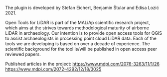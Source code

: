 The plugin is developed by Stefan Eichert, Benjamin Štular and Edisa Lozić 2021.

Open Tools for LiDAR is part of the MALiAp scientific research project, which aims at the strives towards methodological maturity of airborne LiDAR in archaeology. Our intention is to provide open access tools for QGIS to assist archaeologists in processing point cloud LiDAR data. Each of the tools we are developing is based on over a decade of experience. The scientific background for the tool is/will be published in open access peer reviewed papers.

Published articles in the project:
https://www.mdpi.com/2076-3263/11/1/26
https://www.mdpi.com/2072-4292/12/18/3025


